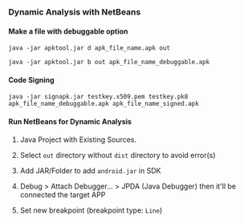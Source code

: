 ### Dynamic Analysis with NetBeans

#### Make a file with debuggable option

``java -jar apktool.jar d apk_file_name.apk out``

``java -jar apktool.jar b out apk_file_name_debuggable.apk``

#### Code Signing

``java -jar signapk.jar testkey.x509.pem testkey.pk8 apk_file_name_debuggable.apk apk_file_name_signed.apk``

#### Run NetBeans for Dynamic Analysis

1. Java Project with Existing Sources.

2. Select ``out`` directory without ``dist`` directory to avoid error(s)

3. Add JAR/Folder to add ``android.jar`` in SDK

4. Debug > Attach Debugger... > JPDA (Java Debugger) then it'll be connected the target APP

5. Set new breakpoint (breakpoint type: ``Line``)
